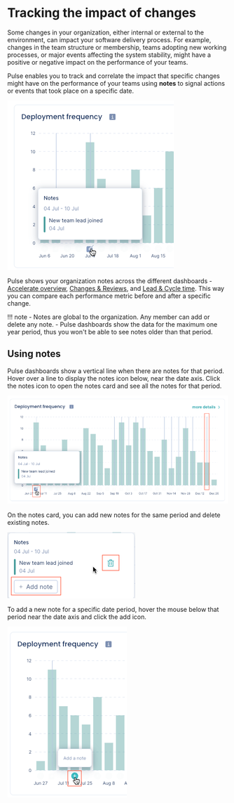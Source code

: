 # Tracking the impact of changes

Some changes in your organization, either internal or external to the environment, can impact your software delivery process. For example, changes in the team structure or membership, teams adopting new working processes, or major events affecting the system stability, might have a positive or negative impact on the performance of your teams.

Pulse enables you to track and correlate the impact that specific changes might have on the performance of your teams using **notes** to signal actions or events that took place on a specific date.

![Pulse notes](images/notes.png)

Pulse shows your organization notes across the different dashboards - [Accelerate overview](metrics/accelerate.md), [Changes & Reviews](metrics/accelerate-changes.md), and [Lead & Cycle time](metrics/lead-cycle-time.md). This way you can compare each performance metric before and after a specific change.

!!! note
    -   Notes are global to the organization. Any member can add or delete any note.
    -   Pulse dashboards show the data for the maximum one year period, thus you won't be able to see notes older than that period.

## Using notes

Pulse dashboards show a vertical line when there are notes for that period. Hover over a line to display the notes icon below, near the date axis. Click the notes icon to open the notes card and see all the notes for that period.

![Pulse notes card](images/notes-card.png)

On the notes card, you can add new notes for the same period and delete existing notes.

![Add or delete Pulse notes](images/notes-add-delete.png)

To add a new note for a specific date period, hover the mouse below that period near the date axis and click the add icon.

![Add a new note to Pulse](images/notes-add-new.png)
